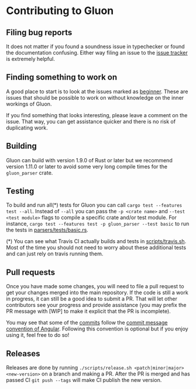 # Contributing to Gluon

## Filing bug reports

It does not matter if you found a soundness issue in typechecker or found the documentation confusing. Either way filing an issue to the [issue tracker][] is extremely helpful.

[issue tracker]:https://github.com/gluon-lang/gluon/issues

## Finding something to work on

A good place to start is to look at the issues marked as [beginner][]. These are issues that should be possible to work on without knowledge on the inner workings of Gluon.

If you find something that looks interesting, please leave a comment on the issue. That way, you can get assistance quicker and there is no risk of duplicating work.

[beginner]:https://github.com/gluon-lang/gluon/labels/Beginner

## Building

Gluon can build with version 1.9.0 of Rust or later but we recommend version 1.11.0 or later to avoid some very long compile times for the `gluon_parser` crate.

## Testing

To build and run all(*) tests for Gluon you can call `cargo test --features test --all`. Instead of `--all` you can pass the `-p <crate name>` and `--test <test module>` flags to compile a specific crate and/or test module. For instance, `cargo test --features test -p gluon_parser --test basic` to run the tests in [parsers/tests/basic.rs](https://github.com/gluon-lang/gluon/blob/master/parser/tests/basic.rs).

(*) You can see what Travis CI actually builds and tests in [scripts/travis.sh](https://github.com/gluon-lang/gluon/blob/master/scripts/travis.sh). Most of the time you should not need to worry about these additional tests and can just rely on travis running them.

## Pull requests

Once you have made some changes, you will need to file a pull request to get your changes merged into the main repository. If the code is still a work in progress, it can still be a good idea to submit a PR. That will let other contributors see your progress and provide assistance (you may prefix the PR message with [WIP] to make it explicit that the PR is incomplete).

You may see that some of the [commits][] follow the [commit message convention of Angular][]. Following this convention is optional but if you enjoy using it, feel free to do so!

[commits]:https://github.com/gluon-lang/gluon/commit/9b36d699c63e482969239ed9f84779f7cd1ad2f3
[commit message convention of Angular]:https://github.com/angular/angular.js/blob/master/CONTRIBUTING.md#commit-message-format

## Releases

Releases are done by running `./scripts/release.sh <patch|minor|major> <new-version>` on a branch and making a PR. After the PR is merged and has passed CI `git push --tags` will make CI publish the new version.
